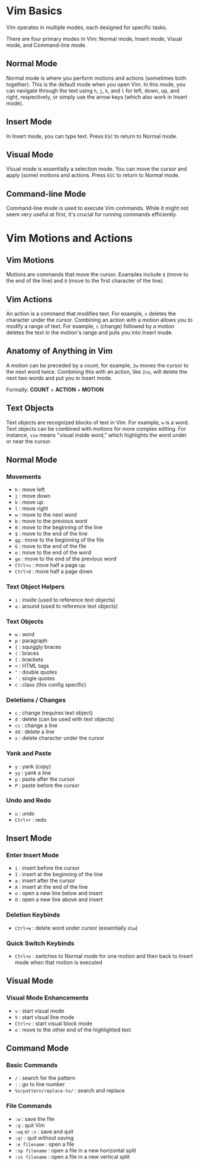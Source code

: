 # Vim Basics

Vim operates in multiple modes, each designed for specific tasks.

There are four primary modes in Vim: Normal mode, Insert mode, Visual mode, and Command-line mode.

## Normal Mode
Normal mode is where you perform motions and actions (sometimes both together). This is the default mode when you open Vim. In this mode, you can navigate through the text using `h`, `j`, `k`, and `l` for left, down, up, and right, respectively, or simply use the arrow keys (which also work in Insert mode).

## Insert Mode
In Insert mode, you can type text. Press `ESC` to return to Normal mode.

## Visual Mode
Visual mode is essentially a selection mode. You can move the cursor and apply (some) motions and actions. Press `ESC` to return to Normal mode.

## Command-line Mode
Command-line mode is used to execute Vim commands. While it might not seem very useful at first, it's crucial for running commands efficiently.

# Vim Motions and Actions

## Vim Motions
Motions are commands that move the cursor. Examples include `$` (move to the end of the line) and `0` (move to the first character of the line).

## Vim Actions
An action is a command that modifies text. For example, `x` deletes the character under the cursor. Combining an action with a motion allows you to modify a range of text. For example, `c` (change) followed by a motion deletes the text in the motion's range and puts you into Insert mode.

## Anatomy of **Anything** in Vim
A motion can be preceded by a count, for example, `2w` moves the cursor to the next word twice. Combining this with an action, like `2cw`, will delete the next two words and put you in Insert mode.

Formally: **COUNT** + **ACTION** + **MOTION**

## Text Objects
Text objects are recognized blocks of text in Vim. For example, `w` is a word. Text objects can be combined with motions for more complex editing. For instance, `viw` means "visual inside word," which highlights the word under or near the cursor.

## Normal Mode

### Movements
- `h` : move left
- `j` : move down
- `k` : move up
- `l` : move right
- `w` : move to the next word
- `b` : move to the previous word
- `0` : move to the beginning of the line
- `$` : move to the end of the line
- `gg` : move to the beginning of the file
- `G` : move to the end of the file
- `e` : move to the end of the word
- `ge` : move to the end of the previous word
- `Ctrl+u` : move half a page up
- `Ctrl+d` : move half a page down

### Text Object Helpers
- `i` : inside (used to reference text objects)
- `a` : around (used to reference text objects)

### Text Objects
- `w` : word
- `p` : paragraph
- `{` : squiggly braces
- `(` : braces
- `[` : brackets
- `<` : HTML tags
- `"` : double quotes
- `'` : single quotes
- `c` : class (this config specific)

### Deletions / Changes
- `c` : change (requires text object)
- `d` : delete (can be used with text objects)
- `cc` : change a line
- `dd` : delete a line
- `x` : delete character under the cursor

### Yank and Paste
- `y` : yank (copy)
- `yy` : yank a line
- `p` : paste after the cursor
- `P` : paste before the cursor

### Undo and Redo
- `u` : undo
- `Ctrl+r` : redo

## Insert Mode

### Enter Insert Mode
- `i` : insert before the cursor
- `I` : insert at the beginning of the line
- `a` : insert after the cursor
- `A` : insert at the end of the line
- `o` : open a new line below and insert
- `O` : open a new line above and insert

### Deletion Keybinds
- `Ctrl+w` : delete word under cursor (essentially `diw`)

### Quick Switch Keybinds
- `Ctrl+o` : switches to Normal mode for one motion and then back to Insert mode when that motion is executed

## Visual Mode

### Visual Mode Enhancements
- `v` : start visual mode
- `V` : start visual line mode
- `Ctrl+v` : start visual block mode
- `o` : move to the other end of the highlighted text

## Command Mode

### Basic Commands
- `/` : search for the pattern
- `:` : go to line number
- `%s/pattern/replace-to/` : search and replace

### File Commands
- `:w` : save the file
- `:q` : quit Vim
- `:wq` or `:x` : save and quit
- `:q!` : quit without saving
- `:e filename` : open a file
- `:sp filename` : open a file in a new horizontal split
- `:vs filename` : open a file in a new vertical split
